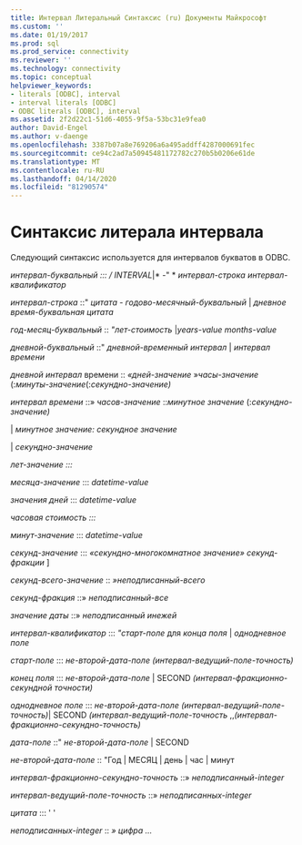 ```yaml
---
title: Интервал Литеральный Синтаксис (ru) Документы Майкрософт
ms.custom: ''
ms.date: 01/19/2017
ms.prod: sql
ms.prod_service: connectivity
ms.reviewer: ''
ms.technology: connectivity
ms.topic: conceptual
helpviewer_keywords:
- literals [ODBC], interval
- interval literals [ODBC]
- ODBC literals [ODBC], interval
ms.assetid: 2f2d22c1-51d6-4055-9f5a-53bc31e9fea0
author: David-Engel
ms.author: v-daenge
ms.openlocfilehash: 3387b07a8e769206a6a495addff4287000691fec
ms.sourcegitcommit: ce94c2ad7a50945481172782c270b5b0206e61de
ms.translationtype: MT
ms.contentlocale: ru-RU
ms.lasthandoff: 04/14/2020
ms.locfileid: "81290574"
---
```

# <a name="interval-literal-syntax"></a>Синтаксис литерала интервала
Следующий синтаксис используется для интервалов букватов в ODBC.  
  
 *интервал-буквальный ::: / INTERVAL*&#124;* -" * *интервал-строка интервал-квалификатор*  
  
 *интервал-строка* ::" *цитата* - *годово-месячный-буквальный* &#124; *дневное время-буквальная* *цитата*  
  
 *год-месяц-буквальный* :: *"лет-стоимость* &#124;*years-value* *months-value*  
  
 *дневной-буквальный* ::" *дневной-временный интервал* &#124; *интервал времени*  
  
 *дневной интервал* времени :: *«дней-значение* »*часы-значение* (:*минуты-значение*(:*секундно-значение)*  
  
 *интервал времени* ::» *часов-значение* ::*минутное значение* (:*секундно-значение)*  
  
 &#124; *минутное значение:* *секундное значение*  
  
 &#124; *секундно-значение*  
  
 *лет-значение* *:::*  
  
 *месяца-значение* ::: *datetime-value*  
  
 *значения дней* ::: *datetime-value*  
  
 *часовая стоимость* *:::*  
  
 *минут-значение* ::: *datetime-value*  
  
 *секунд-значение* ::: *«секундно-многокомнатное значение»* *секунд-фракции* ]  
  
 *секунд-всего-значение* :: *»неподписанный-всего*  
  
 *секунд-фракция* ::» *неподписанный-все*  
  
 *значение даты* ::» *неподписанный инежей*  
  
 *интервал-квалификатор* ::: *"старт-поле* для *конца поля* &#124; *однодневное поле*  
  
 *старт-поле* ::: *не-второй-дата-поле* *(интервал-ведущий-поле-точность)*  
  
 *конец поля* ::: *не-второй-дата-поле* &#124; SECOND *(интервал-фракционно-секундной точности)*  
  
 *однодневное поле* ::: *не-второй-дата-поле* *(интервал-ведущий-поле-точность)*&#124; SECOND *(интервал-ведущий-поле-точность* ,,*(интервал-фракционно-секундно-точность)*  
  
 *дата-поле* ::" *не-второй-дата-поле* &#124; SECOND  
  
 *не-второй-дата-поле* :: "Год &#124; МЕСЯЦ &#124; день &#124; час &#124; минут  
  
 *интервал-фракционно-секундно-точность* ::» *неподписанный-integer*  
  
 *интервал-ведущий-поле-точность* ::» *неподписанных-integer*  
  
 *цитата* ::: ' '  
  
 *неподписанных-integer* :: *» цифра ...*
